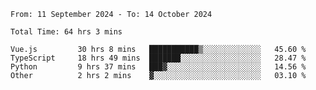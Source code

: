 <!--START_SECTION:waka-->

```abap
From: 11 September 2024 - To: 14 October 2024

Total Time: 64 hrs 3 mins

Vue.js         30 hrs 8 mins   ███████████▒░░░░░░░░░░░░░   45.60 %
TypeScript     18 hrs 49 mins  ███████░░░░░░░░░░░░░░░░░░   28.47 %
Python         9 hrs 37 mins   ███▓░░░░░░░░░░░░░░░░░░░░░   14.56 %
Other          2 hrs 2 mins    ▓░░░░░░░░░░░░░░░░░░░░░░░░   03.10 %
```

<!--END_SECTION:waka-->
